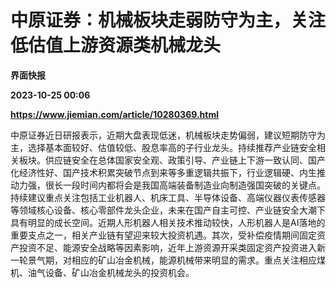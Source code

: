 # 中原证券：机械板块走弱防守为主，关注低估值上游资源类机械龙头
**界面快报**

**2023-10-25 00:06**

**https://www.jiemian.com/article/10280369.html**

中原证券近日研报表示，近期大盘表现低迷，机械板块走势偏弱，建议短期防守为主，选择基本面较好、估值较低、股息率高的子行业龙头。持续推荐产业链安全相关板块。供应链安全在总体国家安全观、政策引导、产业链上下游一致认同、国产化经济性好、国产技术积累突破节点到来等多重逻辑共振下，行业逻辑硬、内生推动力强，很长一段时间内都将会是我国高端装备制造业向制造强国突破的关键点。持续建议重点关注包括工业机器人、机床工具、半导体设备、高端仪器仪表传感器等领域核心设备、核心零部件龙头企业，未来在国产自主可控、产业链安全大潮下具有明显的成长空间。近期人形机器人相关技术推动较快，人形机器人是AI落地的重要支点之一，相关产业链有望迎来较大投资机遇。其次，受补偿疫情期间固定资产投资不足、能源安全战略等因素影响，近年上游资源开采类固定资产投资进入新一轮景气期，对相应的矿山冶金机械，能源机械带来明显的需求。重点关注相应煤机、油气设备、矿山冶金机械龙头的投资机会。